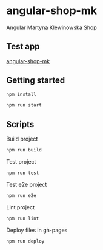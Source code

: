 # angular-shop-mk
Angular Martyna Klewinowska Shop

## Test app 
[angular-shop-mk](https://sebastiangolian.github.io/angular-shop-mk)

## Getting started
```bash
npm install
```
```bash
npm run start
```

## Scripts
Build project
```bash
npm run build
```
Test project
```bash
npm run test
```
Test e2e project
```bash
npm run e2e
```
Lint project
```bash
npm run lint
```
Deploy files in gh-pages
```bash
npm run deploy
```